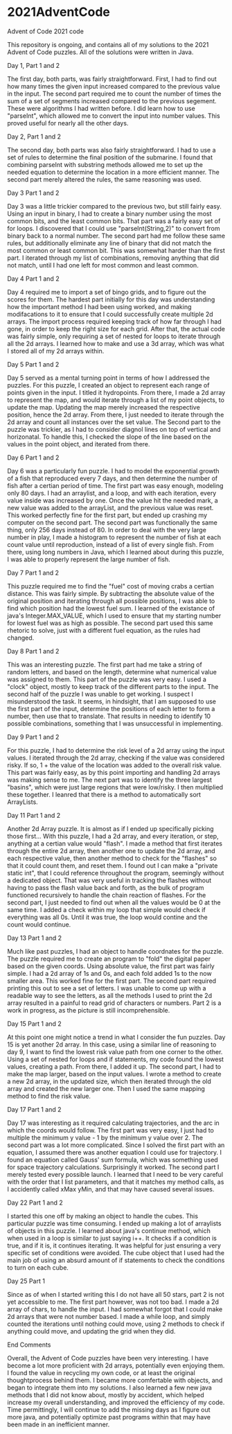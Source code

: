 # 2021AdventCode
Advent of Code 2021 code

This repository is ongoing, and contains all of my solutions to the 2021 Advent of Code puzzles. All of the solutions were written in Java. 



Day 1, Part 1 and 2

The first day, both parts, was fairly straightforward. First, I had to find out how many times the given input increased compared to the previous value in the input. The second part required me to count the number of times the sum of a set of segments increased compared to the previous segement. These were algorithms I had written before. I did learn how to use "parseInt", which allowed me to convert the input into number values. This proved useful for nearly all the other days. 

Day 2, Part 1 and 2

The second day, both parts was also fairly straightforward. I had to use a set of rules to determine the final position of the submarine. I found that combining parseInt with substring methods allowed me to set up the needed equation to determine the location in a more efficient manner. The second part merely altered the rules, the same reasoning was used. 

Day 3 Part 1 and 2

Day 3 was a little trickier compared to the previous two, but still fairly easy. Using an input in binary, I had to create a binary number using the most common bits, and the least common bits. That part was a fairly easy set of for loops. I discovered that I could use "parseInt(String,2)" to convert from binary back to a normal number. The second part had me follow these same rules, but additionally eliminate any line of binary that did not match the most common or least common bit. This was somewhat harder than the first part. I iterated through my list of combinations, removing anything that did not match, until I had one left for most common and least common. 

Day 4 Part 1 and 2

Day 4 required me to import a set of bingo grids, and to figure out the scores for them. The hardest part initially for this day was understanding how the important method I had been using worked, and making modifacations to it to ensure that I could successfully create multiple 2d arrays. The import process required keeping track of how far through I had gone, in order to keep the right size for each grid. After that, the actual code was fairly simple, only requiring a set of nested for loops to iterate through all the 2d arrays. I learned how to make and use a 3d array, which was what I stored all of my 2d arrays within. 

Day 5 Part 1 and 2

Day 5 served as a mental turning point in terms of how I addressed the puzzles. For this puzzle, I created an object to represent each range of points given in the input. I titled it hydropoints. From there, I made a 2d array to represent the map, and would iterate through a list of my point objects, to update the map. Updating the map merely increased the respective position, hence the 2d array. From there, I just needed to iterate through the 2d array and count all instances over the set value. The Second part to the puzzle was trickier, as I had to consider diagnol lines on top of vertical and horizonatal. To handle this, I checked the slope of the line based on the values in the point object, and iterated from there. 

Day 6 Part 1 and 2

Day 6 was a particularly fun puzzle. I had to model the exponential growth of a fish that reproduced every 7 days, and then determine the number of fish after a certian period of time. The first part was easy enough, modeling only 80 days. I had an arraylist, and a loop, and with each iteration, every value inside was increased by one. Once the value hit the needed mark, a new value was added to the arrayList, and the previous value was reset. This worked perfectly fine for the first part, but ended up crashing my computer on the second part. The second part was functionally the same thing, only 256 days instead of 80. In order to deal with the very large number in play, I made a histogram to represent the number of fish at each count value until reproduction, instead of a list of every single fish. From there, using long numbers in Java, which I learned about during this puzzle, I was able to properly represent the large number of fish. 

Day 7 Part 1 and 2

This puzzle required me to find the "fuel" cost of moving crabs a certian distance. This was fairly simple. By subtracting the absolute value of the original position and iterating through all possible positions, I was able to find which position had the lowest fuel sum. I learned of the existance of java's Integer.MAX_VALUE, which I used to ensure that my starting number for lowest fuel was as high as possible. The second part used this same rhetoric to solve, just with a different fuel equation, as the rules had changed. 

Day 8 Part 1 and 2

This was an interesting puzzle. The first part had me take a string of random letters, and based on the length, determine what numerical value was assigned to them. This part of the puzzle was very easy. I used a "clock" object, mostly to keep track of the different parts to the input. The second half of the puzzle I was unable to get working. I suspect I misunderstood the task. It seems, in hindsight, that I am supposed to use the first part of the input, determine the positions of each letter to form a number, then use that to translate. That results in needing to identify 10 possible combinations, something that I was unsuccessful in implementing. 

Day 9 Part 1 and 2

For this puzzle, I had to determine the risk level of a 2d array using the input values. I iterated through the 2d array, checking if the value was considered risky. If so, 1 + the value of the location was added to the overall risk value. This part was fairly easy, as by this point importing and handling 2d arrays was making sense to me. The next part was to identify the three largest "basins", which were just large regions that were low/risky. I then multiplied these together. I leanred that there is a method to automatically sort ArrayLists. 

Day 11 Part 1 and 2

Another 2d Array puzzle. It is almost as if I ended up specifically picking those first... With this puzzle, I had a 2d array, and every iteration, or step, anything at a certian value would "flash". I made a method that first iterates through the entire 2d array, then another one to update the 2d array, and each respective value, then another method to check for the "flashes" so that it could count them, and reset them. I found out I can make a "private static int", that I could reference throughout the program, seemingly without a dedicated object. That was very useful in tracking the flashes without having to pass the flash value back and forth, as the bulk of program functioned recursively to handle the chain reaction of flashes. For the second part, I just needed to find out when all the values would be 0 at the same time. I added a check within my loop that simple would check if everything was all 0s. Until it was true, the loop would contine and the count would continue. 

Day 13 Part 1 and 2

Much like past puzzles, I had an object to handle coordnates for the puzzle. The puzzle required me to create an program to "fold" the digital paper based on the given coords. Using absolute value, the first part was fairly simple. I had a 2d array of 1s and 0s, and each fold added 1s to the now smaller area. This worked fine for the first part. The second part required printing this out to see a set of letters. I was unable to come up with a readable way to see the letters, as all the methods I used to print the 2d array resulted in a painful to read grid of characters or numbers. Part 2 is a work in progress, as the picture is still incomprehensible.

Day 15 Part 1 and 2

At this point one might notice a trend in what I consider the fun puzzles. Day 15 is yet another 2d array. In this case, using a similar line of reasoning to day 9, I want to find the lowest risk value path from one corner to the other. Using a set of nested for loops and if statements, my code found the lowest values, creating a path. From there, I added it up. The second part, I had to make the map larger, based on the input values. I wrote a method to create a new 2d array, in the updated size, which then iterated through the old array and created the new larger one. Then I used the same mapping method to find the risk value. 

Day 17 Part 1 and 2

Day 17 was interesting as it required calculating trajectories, and the arc in which the coords would follow. The first part was very easy, I just had to multiple the minimum y value - 1 by the minimum y value over 2. The second part was a lot more complicated. Since I solved the first part with an equation, I assumed there was another equation I could use for trajectory. I found an equation called Gauss' sum formula, which was something used for space trajectory calculations. Surprisingly it worked. The second part I merely tested every possible launch. I learned that I need to be very careful with the order that I list parameters, and that it matches my method calls, as I accidently called xMax yMin, and that may have caused several issues. 

Day 22 Part 1 and 2

I started this one off by making an object to handle the cubes. This particular puzzle was time consuming. I ended up making a lot of arraylists of objects in this puzzle. I learned about java's continue method, which when used in a loop is similar to just saying i++. It checks if a condition is true, and if it is, it continues iterating. It was helpful for just ensuring a very specific set of conditions were avoided. The cube object that I used had the main job of using an absurd amount of if statements to check the conditions to turn on each cube. 

Day 25 Part 1

Since as of when I started writing this I do not have all 50 stars, part 2 is not yet accessible to me. The first part however, was not too bad. I made a 2d array of chars, to handle the input. I had somewhat forgot that I could make 2d arrays that were not number based. I made a while loop, and simply counted the iterations until nothing could move, using 2 methods to check if anything could move, and updating the grid when they did. 

End Comments

Overall, the Advent of Code puzzles have been very interesting. I have become a lot more proficient with 2d arrays, potentially even enjoying them. I found the value in recycling my own code, or at least the original thoughtprocess behind them. I became more comfertable with objects, and began to integrate them into my solutions. I also learned a few new java methods that I did not know about, mostly by accident, which helped increase my overall understanding, and improved the efficiency of my code. Time permittingly, I will continue to add the missing days as I figure out more java, and potentially optimize past programs within that may have been made in an inefficient manner. 

